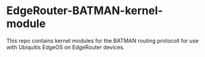 # EdgeRouter-BATMAN-kernel-module
This repo contains kernel modules for the BATMAN routing protocoll for use with Ubiquitis EdgeOS on EdgeRouter devices.
